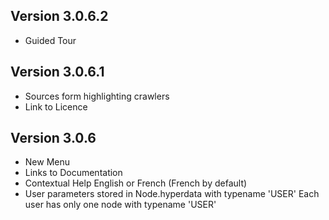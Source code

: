 
## Version 3.0.6.2
* Guided Tour

## Version 3.0.6.1
* Sources form highlighting crawlers
* Link to Licence

## Version 3.0.6
* New Menu
* Links to Documentation
* Contextual Help English or French (French by default)
* User parameters stored in Node.hyperdata with typename 'USER'
  Each user has only one node with typename 'USER'
